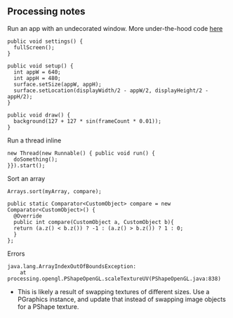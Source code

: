 ## Processing notes

Run an app with an undecorated window. More under-the-hood code [here](https://github.com/praxis-live/praxis/blob/master/praxis.video.pgl/src/net/neilcsmith/praxis/video/pgl/PGLPlayer.java#L251)

```
public void settings() {
  fullScreen();
}

public void setup() {
  int appW = 640;
  int appH = 480;
  surface.setSize(appW, appH);
  surface.setLocation(displayWidth/2 - appW/2, displayHeight/2 - appH/2);
}

public void draw() {
  background(127 + 127 * sin(frameCount * 0.01));
}
```

Run a thread inline

```
new Thread(new Runnable() { public void run() {
  doSomething();
}}).start();	

```

Sort an array

```
Arrays.sort(myArray, compare);
	
public static Comparator<CustomObject> compare = new Comparator<CustomObject>() {
  @Override
  public int compare(CustomObject a, CustomObject b){
  return (a.z() < b.z()) ? -1 : (a.z() > b.z()) ? 1 : 0;
  }
};
```

Errors

```
java.lang.ArrayIndexOutOfBoundsException:
	at processing.opengl.PShapeOpenGL.scaleTextureUV(PShapeOpenGL.java:838)
```

* This is likely a result of swapping textures of different sizes. Use a PGraphics instance, and update that instead of swapping image objects for a PShape texture.